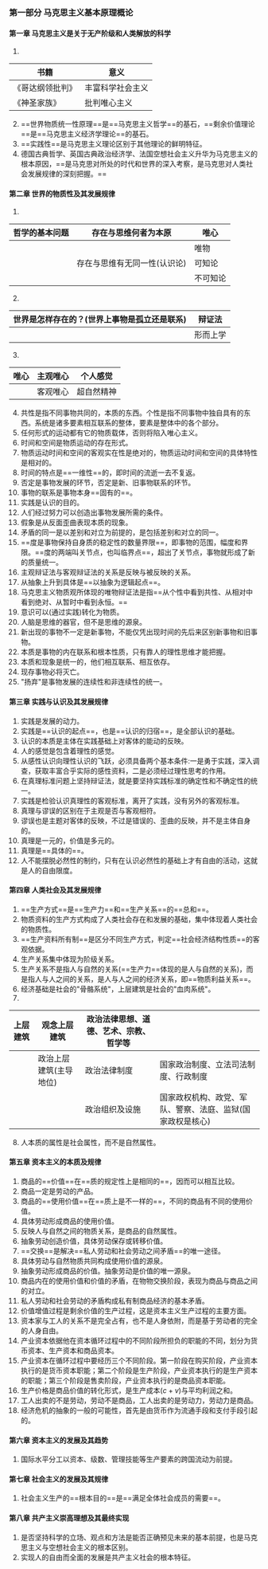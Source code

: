 ### 第一部分 马克思主义基本原理概论

#### 第一章 马克思主义是关于无产阶级和人类解放的科学

1. 

| 书籍             | 意义             |
| ---------------- | ---------------- |
| 《哥达纲领批判》 | 丰富科学社会主义 |
| 《神圣家族》     | 批判唯心主义     |

2. ==世界物质统一性原理==是==马克思主义哲学==的基石，==剩余价值理论==是==马克思主义经济学理论==的基石。
3. ==实践性==是马克思主义理论区别于其他理论的鲜明特征。
4. 德国古典哲学、英国古典政治经济学、法国空想社会主义升华为马克思主义的根本原因，==是马克思对所处的时代和世界的深入考察，是马克思对人类社会发展规律的深刻把握。==

#### 第二章 世界的物质性及其发展规律

1. 

| 哲学的基本问题 | 存在与思维何者为本原         | 唯心     |
| -------------- | ---------------------------- | -------- |
|                |                              | 唯物     |
|                | 存在与思维有无同一性(认识论) | 可知论   |
|                |                              | 不可知论 |

2. 

| 世界是怎样存在的？(世界上事物是孤立还是联系) | 辩证法   |
| -------------------------------------------- | -------- |
|                                              | 形而上学 |

3. 

| 唯心 | 主观唯心 | 个人感觉   |
| ---- | -------- | ---------- |
|      | 客观唯心 | 超自然精神 |

4. 共性是指不同事物共同的，本质的东西。个性是指不同事物中独自具有的东西。系统是诸多要素相互联系的整体，要素是整体中的各个部分。
5. 任何形式的运动都有它的物质载体，否则将陷入唯心主义。
6. 时间和空间是物质运动的存在形式。
7. 物质运动时间和空间的客观实在性是绝对的，物质运动时间和空间的具体特性是相对的。
8. 时间的特点是==一维性==的，即时间的流逝一去不复返。
9. 否定是事物发展的环节，否定是新、旧事物联系的环节。
10. 事物的联系是事物本身==固有的==。
11. 实践是认识的目的。
12. 人们经过努力可以创造出事物发展所需的条件。
13. 假象是从反面歪曲表现本质的现象。
14. 矛盾的同一是以差别和对立为前提的，是包括差别和对立的同一。
15. ==度是事物保持自身质的稳定性的数量界限==，即事物的范围，幅度和界限。==度的两端叫关节点，也叫临界点==，超出了关节点，事物就形成了新的质量统一。
16. 主观辩证法与客观辩证法的关系是反映与被反映的关系。
17. 从抽象上升到具体是==以抽象为逻辑起点==。
18. 马克思主义物质观所体现的唯物辩证法是指==从个性中看到共性、从相对中看到绝对、从暂时中看到永恒。==
19. 意识可以(通过实践)转化为物质。
20. 人脑是思维的器官，但不是思维的源泉。
21. 新出现的事物不一定是新事物，不能仅凭出现时间的先后来区别新事物和旧事物。
22. 本质是事物的内在联系和根本性质，只有靠人的理性思维才能把握。
23. 本质和现象是统一的，他们相互联系、相互依存。
24. 现存事物必将灭亡。
25. "扬弃"是事物发展的连续性和非连续性的统一。

#### 第三章 实践与认识及其发展规律

1. 实践是发展的动力。
2. 实践是==认识的起点==，也是==认识的归宿==，是全部认识的基础。
3. 认识的本质是主体在实践基础上对客体的能动的反映。
4. 人的感觉是包含着理性的感觉。
5. 从感性认识向理性认识的飞跃，必须具备两个基本条件:一是勇于实践，深入调查，获取丰富合乎实际的感性资料，二是必须经过理性思考的作用。
6. 在真理标准问题上坚持辩证法，就是要坚持实践标准的确定性和不确定性的统一。
7. 实践是检验认识真理性的客观标准，离开了实践，没有另外的客观标准。
8. 真理与谬误的区别在于主观是否与客观相符。
9. 谬误也是主题对客体的反映，不过是错误的、歪曲的反映，并不是主体自身的。
10. 真理是一元的，价值是多元的。
11. 真理是==具体的==。
12. 人不能摆脱必然性的制约，只有在认识必然性的基础上才有自由的活动，这就是人的自由限度。

#### 第四章 人类社会及其发展规律

1. ==生产方式==是==生产力==和==生产关系==的==总和==。
2. 物质资料的生产方式构成了人类社会存在和发展的基础，集中体现着人类社会的物质性。
3. ==生产资料所有制==是区分不同生产方式，判定==社会经济结构性质==的客观依据。
4. 生产关系集中体现为阶级关系。
5. 生产关系不是指人与自然的关系(==生产力==体现的是人与自然的关系)，而是指人与人之间的关系，是人与人之间的经济关系，即==物质利益关系==。
6. 经济基础是社会的"骨骼系统"，上层建筑是社会的"血肉系统"。
7.  

| 上层建筑 | 观念上层建筑           | 政治法律思想、道德、艺术、宗教、哲学等 |                                                            |
| -------- | ---------------------- | -------------------------------------- | ---------------------------------------------------------- |
|          | 政治上层建筑(主导地位) | 政治法律制度                           | 国家政治制度、立法司法制度、行政制度                       |
|          |                        | 政治组织及设施                         | 国家政权机构、政党、军队、警察、法庭、监狱(国家政权是核心) |

8. 人本质的属性是社会属性，而不是自然属性。

#### 第五章 资本主义的本质及规律

1. 商品的==价值==在==质的规定性上是相同的==，因而可以相互比较。
2. 商品一定是劳动的产品。
3. 商品的==使用价值==在==质上是不一样的==，不同的商品有不同的使用价值。
4. 具体劳动形成商品的使用价值。
5. 反映人与自然之间的物质关系，是商品的自然属性。
6. 抽象劳动创造价值，具体劳动保存或转移价值。
7. ==交换==是解决==私人劳动和社会劳动之间矛盾==的唯一途径。
8. 具体劳动与自然物质共同构成使用价值的源泉。
9. 抽象劳动形成商品的价值。抽象劳动是价值的唯一源泉。
10. 商品内在的使用价值和价值的矛盾，在物物交换阶段，表现为商品与商品之间的对立。
11. 私人劳动和社会劳动的矛盾构成私有制商品经济的基本矛盾。
12. 价值增值过程是剩余价值的生产过程，这是资本主义生产过程的主要方面。
13. 资本家与工人的关系不是完全占有，也不是人身依附，而是基于劳动者的完全的人身自由。
14. 产业资本依据他在资本循环过程中的不同阶段所担负的职能的不同，划分为货币资本、生产资本和商品资本。
15. 产业资本在循环过程中要经历三个不同阶段。第一阶段在购买阶段，产业资本执行的是货币资本职能；第二个阶段是生产阶段，产业资本执行的是生产资本的职能；第三个阶段是售卖阶段，产业资本执行的是商品资本职能。
16. 生产价格是商品价值的转化形式，是生产成本($c+v$)与平均利润之和。
17. 工人出卖的不是劳动，劳动不是商品，工人出卖的是劳动力，劳动力是商品。
18. 经济危机的抽象的一般的可能性，首先是由货币作为流通手段和支付手段引起的。

#### 第六章 资本主义的发展及其趋势

1. 国际水平分工以资本、级数、管理技能等生产要素的跨国流动为前提。

#### 第七章 社会主义的发展及其规律

1. 社会主义生产的==根本目的==是==满足全体社会成员的需要==。

#### 第八章 共产主义崇高理想及其最终实现

1. 是否坚持科学的立场、观点和方法是能否正确预见未来的基本前提，也是马克思主义与空想社会主义的根本区别。
2. 实现人的自由而全面的发展是共产主义社会的根本特征。